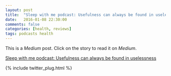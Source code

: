 ```yaml
---
layout: post
title:  "Sleep with me podcast: Usefulness can always be found in uselessness"
date:   2016-01-08 22:30:00
comments: false
categories: [health, reviews]
tags: podcasts health
---
```


   This is a *Medium* post. Click on the story to read it on *Medium*.

<script async src="https://static.medium.com/embed.js"></script><a class="m-story" data-collapsed="false" data-width="100%" href="https://medium.com/@joydisee/sleep-with-me-podcast-usefulness-can-always-be-found-in-uselessness-f1f83c31a424">Sleep with me podcast: Usefulness can always be found in uselessness</a>

{% include twitter_plug.html %}

